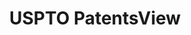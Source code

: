 ---
layout: default
bigquery: https://console.cloud.google.com/bigquery?p=patents-public-data&d=patentsview&page=dataset
citation: Attribution should be given to PatentsView for use, distribution, or derivative
  works.
code: https://github.com/CSSIP-AIR/PatentsView-Code-Snippets/
contributors: USPTO
cost: None
description: 'PatentsView includes US patent data including raw data (summaries, applications,
  pregrant applications), disambugations of inventors and assignees, and inventor
  gender estimates.  Also foreign priority data, # of figures and sheets, and government
  interest statements.'
documentation: https://patentsview.org/query/builder-faqs
last_edit: 04/12/2022, 12:40:24
location: https://patentsview.org/
maintained_by: USPTO
record_creation_timestamp: 12/2/2020 17:20:46
schema_fields:
- location_id
- disamb_assignee_id_20190820
- num_figures
- kind
- num_claims
- role
- latlong
- rawassignee_id
- assignee_id
- citation_id
- subsection_id
- disamb_assignee_id_20200331
- gi_statement
- category
- type
- f102_date
- rawlocation_id
- name
- exemplary
- mainclass_id
- doc_type
- city
- country_transformed
- category_id
- disamb_assignee_id_20190312
- disamb_assignee_id_20200630
- contract_award_number
- disamb_inventor_id_20170307
- field_title
- _371_date
- status
- male
- classification_level
- symbol_position
- latin_name
- group_id
- organization_id
- _102_date
- level_one
- applicant_type
- disamb_assignee_id_20191231
- section_id
- disamb_assignee_id_20200929
- lname
- disamb_inventor_id_20200331
- group
- level_three
- f371_date
- lawyer_id
- withdrawn
- classification_status
- disamb_inventor_id_20170808
- disamb_inventor_id_20200929
- longitude
- organization
- disamb_inventor_id_20200630
- subcategory_id
- classification_data_source
- name_first
- disamb_inventor_id_20191231
- id
- disamb_inventor_id_20181127
- filename
- title
- lapse_of_patent
- county
- field_id
- disamb_inventor_id_20190820
- rel_id
- name_last
- country
- main_group
- state
- attribution_status
- reldocno
- fname
- sector_title
- deceased
- number
- abstract
- disamb_inventor_id_20171003
- num_sheets
- disamb_assignee_id_20181127
- classification_value
- subgroup_id
- ipc_version_indicator
- text
- disamb_inventor_id_20171226
- latitude
- rule_47
- num
- application_id
- publication_number
- state_fips
- designation
- term_grant
- action_date
- rawinventor_id
- county_fips
- variety
- uuid
- disamb_inventor_id_20201229
- inventor_id
- length
- patent_id
- male_flag
- disclaimer_date
- ipc_class
- sequence
- doctype
- term_disclaimer
- dependent
- date
- relkind
- level_two
- subclass_id
- subclass
- disamb_inventor_id_20191008
- subgroup
- disamb_assignee_id_20191008
- series_code
- disamb_inventor_id_20190312
- term_extension
- section
- disamb_inventor_id_20180528
shortname: patentsview
tags:
- disambiguation
- United States
- gender
terms_of_use: Creative Commons Attribution 4.0 International License.
timeframe: 1963-1999
title: USPTO PatentsView
uuid: cf1780b1-e265-4e49-8d1d-83b9cfe0fd9a
---